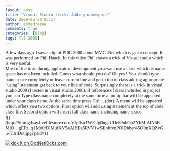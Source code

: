 ```yaml
---
layout: post
title: "Visual Studio trick: Adding namespace"
date: 2009-05-20 05:17
author: ahmadrezaa
comments: true
categories: [Blog]
tags: [VS 2008]
---
```

<p style="font-family:calibri;font-size:11pt;margin:0;">A few days ago I saw a clip of PDC 2008 about MVC .Net which is great concept. It was performed by Phil Haack. In this video Phil shows a trick of Visual studio which is very useful.
  <p style="font-family:calibri;font-size:11pt;margin:0;">Most of the time during application development you want use a class which its name space has not been included. Guess what should you do? Oh yes ! You should type name space completely or leave current line and go to top of class adding appropriate &quot;using&quot; statement get back to your line of code. Surprisingly there is a trick in visual studio 2008 (I tested in visual studio 2008). If reference of class included in project you can Type class name completely at the same time a tooltip bar will be appeared under your class name. At the same time press Ctrl+. (dot). A menu will be appeared which offers you two options. First option will add using statement at the top of code class file. Second option will insert full class name including name space.
  <p style="font-family:calibri;font-size:11pt;margin:0;">![](http://5thrqg.bay.livefilestore.com/y1p0snTWe1Jg0ugeUDe89nhOn2YbMiAlN6FcMjO__gEFz_q1Mo0rDlMufKV5eAlHEz5RVV1wSEobfvnPOlDhber45OImXQZvGu-/CtrlDot.jpg?psid=1)
  

<a href="http://www.dotnetkicks.com/kick/?url=http%3a%2f%2fahmadreza.com%2fgf%2fblog%2fvisual-studio-trick-adding-namespace%2f">![kick it on DotNetKicks.com](http://www.dotnetkicks.com/Services/Images/KickItImageGenerator.ashx?url=http%3a%2f%2fahmadreza.com%2fgf%2fblog%2fvisual-studio-trick-adding-namespace%2f)</a>

